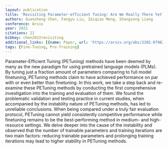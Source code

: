 ```yaml
---
layout: publication
title: 'Revisiting Parameter-efficient Tuning: Are We Really There Yet?'
authors: Guanzheng Chen, Fangyu Liu, Zaiqiao Meng, Shangsong Liang
conference: Arxiv
year: 2022
citations: 21
bibkey: chen2022revisiting
additional_links: [{name: Paper, url: 'https://arxiv.org/abs/2202.07962'}]
tags: [Fine-Tuning, Pre-Training]
---
```

Parameter-Efficient Tuning (PETuning) methods have been deemed by many as the
new paradigm for using pretrained language models (PLMs). By tuning just a
fraction amount of parameters comparing to full model finetuning, PETuning
methods claim to have achieved performance on par with or even better than
finetuning. In this work, we take a step back and re-examine these PETuning
methods by conducting the first comprehensive investigation into the training
and evaluation of them. We found the problematic validation and testing
practice in current studies, when accompanied by the instability nature of
PETuning methods, has led to unreliable conclusions. When being compared under
a truly fair evaluation protocol, PETuning cannot yield consistently
competitive performance while finetuning remains to be the best-performing
method in medium- and high-resource settings. We delve deeper into the cause of
the instability and observed that the number of trainable parameters and
training iterations are two main factors: reducing trainable parameters and
prolonging training iterations may lead to higher stability in PETuning
methods.